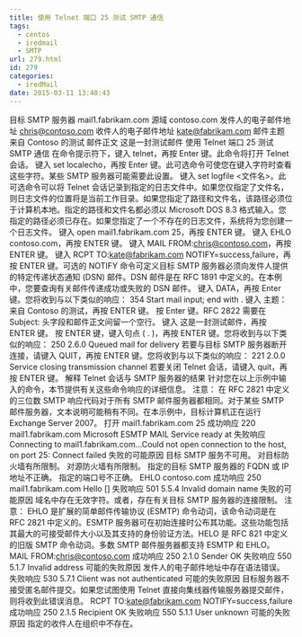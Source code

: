 ```yaml
---
title: 使用 Telnet 端口 25 测试 SMTP 通信
tags:
  - centos
  - iredmail
  - SMTP
url: 279.html
id: 279
categories:
  - iredMail
date: 2015-03-11 13:40:43
---
```


目标 SMTP 服务器 mail1.fabrikam.com 源域 contoso.com 发件人的电子邮件地址 chris@contoso.com 收件人的电子邮件地址 kate@fabrikam.com 邮件主题 来自 Contoso 的测试 邮件正文 这是一封测试邮件 使用 Telnet 端口 25 测试 SMTP 通信 在命令提示符下，键入 telnet，再按 Enter 键。此命令将打开 Telnet 会话。 键入 set localecho，再按 Enter 键。此可选命令可使您在键入字符时查看这些字符。某些 SMTP 服务器可能需要此设置。 键入 set logfile <文件名>。此可选命令可以将 Telnet 会话记录到指定的日志文件中。如果您仅指定了文件名，则日志文件的位置将是当前工作目录。如果您指定了路径和文件名，该路径必须位于计算机本地。指定的路径和文件名都必须以 Microsoft DOS 8.3 格式输入。您指定的路径必须已存在。如果您指定了一个不存在的日志文件，系统将为您创建一个日志文件。 键入 open mail1.fabrikam.com 25，再按 ENTER 键。 键入 EHLO contoso.com，再按 ENTER 键。 键入 MAIL FROM:chris@contoso.com，再按 ENTER 键。 键入 RCPT TO:kate@fabrikam.com NOTIFY=success,failure，再按 ENTER 键。可选的 NOTIFY 命令可定义目标 SMTP 服务器必须向发件人提供的特定传递状态通知 (DSN) 邮件。DSN 邮件是在 RFC 1891 中定义的。在本例中，您要查询有关邮件传递成功或失败的 DSN 邮件。 键入 DATA，再按 Enter 键。您将收到与以下类似的响应： 354 Start mail input; end with . 键入 主题：来自 Contoso 的测试，再按 ENTER 键。 按 Enter 键。RFC 2822 需要在 Subject: 头字段和邮件正文间留一个空行。 键入 这是一封测试邮件，再按 ENTER 键。 按 ENTER 键，键入句点 ( . )，再按 ENTER 键。您将收到与以下类似的响应： 250 2.6.0 Queued mail for delivery 若要与目标 SMTP 服务器断开连接，请键入 QUIT，再按 ENTER 键。您将收到与以下类似的响应： 221 2.0.0 Service closing transmission channel 若要关闭 Telnet 会话，请键入 quit，再按 ENTER 键。 解释 Telnet 会话与 SMTP 服务器的结果 针对您在以上示例中输入的命令，本节提供有关这些命令响应的详细信息。 注意： 在 RFC 2821 中定义的三位数 SMTP 响应代码对于所有 SMTP 邮件服务器都相同。对于某些 SMTP 邮件服务器，文本说明可能稍有不同。在本示例中，目标计算机正在运行 Exchange Server 2007。 打开 mail1.fabrikam.com 25 成功响应 220 mail1.fabrikam.com Microsoft ESMTP MAIL Service ready at 失败响应 Connecting to mail1.fabrikam.com…Could not open connection to the host, on port 25: Connect failed 失败的可能原因 目标 SMTP 服务不可用。 对目标防火墙有所限制。 对源防火墙有所限制。 指定的目标 SMTP 服务器的 FQDN 或 IP 地址不正确。 指定的端口号不正确。 EHLO contoso.com 成功响应 250 mail1.fabrikam.com Hello \[\] 失败响应 501 5.5.4 Invalid domain name 失败的可能原因 域名中存在无效字符。或者，存在有关目标 SMTP 服务器的连接限制。 注意： EHLO 是扩展的简单邮件传输协议 (ESMTP) 命令动词，该命令动词是在 RFC 2821 中定义的。ESMTP 服务器可在初始连接时公布其功能。这些功能包括其最大的可接受邮件大小以及其支持的身份验证方法。HELO 是 RFC 821 中定义的旧版 SMTP 命令动词。多数 SMTP 邮件服务器都支持 ESMTP 和 EHLO。 MAIL FROM:chris@contoso.com 成功响应 250 2.1.0 Sender OK 失败响应 550 5.1.7 Invalid address 可能的失败原因 发件人的电子邮件地址中存在语法错误。 失败响应 530 5.7.1 Client was not authenticated 可能的失败原因 目标服务器不接受匿名邮件提交。如果您试图使用 Telnet 直接向集线器传输服务器提交邮件，则将收到此错误消息。 RCPT TO:kate@fabrikam.com NOTIFY=success,failure 成功响应 250 2.1.5 Recipient OK 失败响应 550 5.1.1 User unknown 可能的失败原因 指定的收件人在组织中不存在。